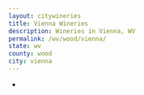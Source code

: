 ```yaml
---
layout: citywineries
title: Vienna Wineries
description: Wineries in Vienna, WV
permalink: /wv/wood/vienna/
state: wv
county: wood
city: vienna
---
```

-
